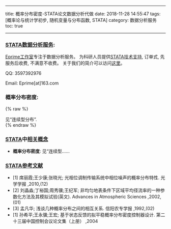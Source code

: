 
---
title: 概率分布密度-STATA论文数据分析代做
date: 2018-11-28 14:55:47
tags: [概率论与统计学初步, 随机变量与分布函数, STATA]
category: 数据分析服务
toc: true

---



<span></span>
<!-- more -->

### [STATA](/tags/STATA/)[数据分析服务](/categories/数据分析服务/):
[Eprime工作室](http://Eprime.cn/)专注于数据分析服务。
为科研人员提供[STATA技术支持](http://Eprime.cn/2018/08/18/Eprime工作室STATA代做服务详情/), 订单式, 先服务后收费, 不满意不收费。
关于我们的简介可以访问[这里](http://Eprime.cn/2018/08/17/关于Eprime工作室/)。

QQ: 3597392976

Email: Eprime[at]163.com



### 概率分布密度:

{% raw %}
<div class="p1">见“连续型分布”.</div>
{% endraw %}



### [STATA](/tags/STATA/)中[相关概念](/categories/数据分析服务)

- **概率分布密度**: 见“连续型......


### [STATA](/tags/STATA/)[参考文献](/categories/数据分析服务/)

- [1]  席丽霞;王少康;张晓光; 光相位调制传输系统中相位噪声的概率分布特性. 光学学报 ,2010,(12)
- [2]  刘晶淼;丁裕国;周秀骥;王纪军; 非均匀地表条件下区域平均径流率的一种参数化方法及其模拟试验(英文). Advances in Atmospheric Sciences ,2002,(01)
- [3]  孟凡华; 浅谈几种概率分布之间的相互关系. 信阳农专学报 ,1992,(02)
- [1]  孙希平;王永骥;王宏; 基于状态反馈的拟平稳概率分布密度控制器设计. 第二十三届中国控制会议论文集（上册） ,2004



